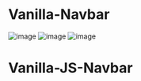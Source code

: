 # Vanilla-Navbar
![image](https://user-images.githubusercontent.com/107969026/175015839-044c749e-a152-4b38-8460-a07d8d9c61ad.png)
![image](https://user-images.githubusercontent.com/107969026/175015863-c15cc708-f4a0-41e3-b7bf-86350937036c.png)
![image](https://user-images.githubusercontent.com/107969026/175015949-959c2375-7c2d-4109-a5de-c07820258fe7.png)

# Vanilla-JS-Navbar

